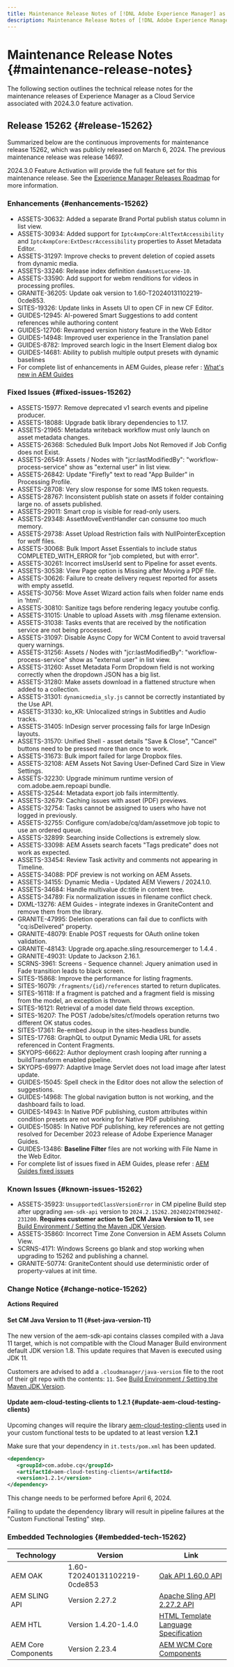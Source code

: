 ```yaml
---
title: Maintenance Release Notes of [!DNL Adobe Experience Manager] as a Cloud Service associated with 2024.3.0 feature activation.
description: Maintenance Release Notes of [!DNL Adobe Experience Manager] as a Cloud Service associated with 2024.3.0 feature activation.
---
```

# Maintenance Release Notes {#maintenance-release-notes}

The following section outlines the technical release notes for the maintenance releases of Experience Manager as a Cloud Service associated with 2024.3.0 feature activation.

## Release 15262 {#release-15262}

Summarized below are the continuous improvements for maintenance release 15262, which was publicly released on March 6, 2024. The previous maintenance release was release 14697.

2024.3.0 Feature Activation will provide the full feature set for this maintenance release. See the [Experience Manager Releases Roadmap](https://experienceleague.adobe.com/docs/experience-manager-release-information/aem-release-updates/update-releases-roadmap.html) for more information.

### Enhancements {#enhancements-15262}

* ASSETS-30632: Added a separate Brand Portal publish status column in list view.
* ASSETS-30934: Added support for `Iptc4xmpCore:AltTextAccessibility` and `Iptc4xmpCore:ExtDescrAccessibility` properties to Asset Metadata Editor.
* ASSETS-31297: Improve checks to prevent deletion of copied assets from dynamic media.
* ASSETS-33246: Release index definition `damAssetLucene-10`.
* ASSETS-33590: Add support for webm renditions for videos in processing profiles.
* GRANITE-36205: Update oak version to 1.60-T20240131102219-0cde853.
* SITES-19326: Update links in Assets UI to open CF in new CF Editor.
* GUIDES-12945: AI-powered Smart Suggestions to add content references while authoring content
* GUIDES-12706: Revamped version history feature in the Web Editor
* GUIDES-14948: Improved user experience in the Translation panel
* GUIDES-8782: Improved search logic in the Insert Element dialog box
* GUIDES-14681: Ability to publish multiple output presets with dynamic baselines 
* For complete list of enhancements in AEM Guides, please refer  : [What's new in AEM Guides](https://experienceleague.adobe.com/docs/experience-manager-guides/using/release-info/release-notes/cloud-release-notes/2024-releases/2402-release/whats-new-2024-2-0.html?lang=en#release-info)

### Fixed Issues {#fixed-issues-15262}

* ASSETS-15977: Remove deprecated v1 search events and pipeline producer.
* ASSETS-18088: Upgrade batik library dependencies to 1.17.
* ASSETS-21965: Metadata writeback workflow must only launch on asset metadata changes.
* ASSETS-26368: Scheduled Bulk Import Jobs Not Removed if Job Config does not Exist.
* ASSETS-26549: Assets / Nodes with "jcr:lastModifiedBy": "workflow-process-service" show as "external user" in list view.
* ASSETS-26842: Update "Firefly" text to read "App Builder" in Processing Profile.
* ASSETS-28708: Very slow response for some IMS token requests.
* ASSETS-28767: Inconsistent publish state on assets if folder containing large no. of assets published.
* ASSETS-29011: Smart crop is visible for read-only users.
* ASSETS-29348: AssetMoveEventHandler can consume too much memory.
* ASSETS-29738: Asset Upload Restriction fails with NullPointerException for woff files.
* ASSETS-30068: Bulk Import Asset Essentials to include status COMPLETED_WITH_ERROR for "job completed, but with error".
* ASSETS-30261: Incorrect imsUserId sent to Pipeline for asset events.
* ASSETS-30538: View Page option is Missing after Moving a PDF file.
* ASSETS-30626: Failure to create delivery request reported for assets with empty assetId.
* ASSETS-30756: Move Asset Wizard action fails when folder name ends in 'html'.
* ASSETS-30810: Sanitize tags before rendering legacy youtube config.
* ASSETS-31015: Unable to upload Assets with .msg filename extension.
* ASSETS-31038: Tasks events that are received by the notification service are not being processed.
* ASSETS-31097: Disable Async Copy for WCM Content to avoid traversal query warnings.
* ASSETS-31256: Assets / Nodes with "jcr:lastModifiedBy": "workflow-process-service" show as "external user" in list view.
* ASSETS-31260: Asset Metadata Form Dropdown field is not working correctly when the dropdown JSON has a big list.
* ASSETS-31280: Make assets download in a flattened structure when added to a collection.
* ASSETS-31301: `dynamicmedia_sly.js` cannot be correctly instantiated by the Use API.
* ASSETS-31330: ko_KR: Unlocalized strings in Subtitles and Audio tracks.
* ASSETS-31405: InDesign server processing fails for large InDesign layouts.
* ASSETS-31570: Unified Shell - asset details "Save & Close", "Cancel" buttons need to be pressed more than once to work.
* ASSETS-31673: Bulk import failed for large Dropbox files.
* ASSETS-32108: AEM Assets Not Saving User-Defined Card Size in View Settings.
* ASSETS-32230: Upgrade minimum runtime version of com.adobe.aem.repoapi bundle.
* ASSETS-32544: Metadata export job fails intermittently.
* ASSETS-32679: Caching issues with asset (PDF) previews.
* ASSETS-32754: Tasks cannot be assigned to users who have not logged in previously.
* ASSETS-32755: Configure com/adobe/cq/dam/assetmove job topic to use an ordered queue.
* ASSETS-32899: Searching inside Collections is extremely slow.
* ASSETS-33098: AEM Assets search facets "Tags predicate" does not work as expected.
* ASSETS-33454: Review Task activity and comments not appearing in Timeline.
* ASSETS-34088: PDF preview is not working on AEM Assets.
* ASSETS-34155: Dynamic Media - Updated AEM Viewers / 2024.1.0. 
* ASSETS-34684: Handle multivalue dc:title in content tree.
* ASSETS-34789: Fix normalization issues in filename conflict check.
* DXML-13276: AEM Guides - integrate indexes in GraniteContent and remove them from the library.
* GRANITE-47995: Deletion operations can fail due to conflicts with "cq:isDelivered" property.
* GRANITE-48079: Enable POST requests for OAuth online token validation.
* GRANITE-48143: Upgrade org.apache.sling.resourcemerger to 1.4.4 .
* GRANITE-49031: Update to Jackson 2.16.1.
* SCRNS-3961: Screens - Sequence channel: Jquery animation used in Fade transition leads to black screen.
* SITES-15868: Improve the performance for listing fragments.
* SITES-16079: `/fragments/{id}/references` started to return duplicates.
* SITES-16118: If a fragment is patched and a fragment field is missing from the model, an exception is thrown.
* SITES-16121: Retrieval of a model date field throws exception.
* SITES-16207: The POST /adobe/sites/cf/models operation returns two different OK status codes.
* SITES-17361: Re-embed Jsoup in the sites-headless bundle.
* SITES-17768: GraphQL to output Dynamic Media URL for assets referenced in Content Fragments.
* SKYOPS-66622: Author deployment crash looping after running a buildTransform enabled pipeline.
* SKYOPS-69977: Adaptive Image Servlet does not load image after latest update.
* GUIDES-15045: Spell check in the Editor does not allow the selection of suggestions.
* GUIDES-14968: The global navigation button is not working, and the dashboard fails to load.
* GUIDES-14943: In Native PDF publishing, custom attributes within condition presets are not working for Native PDF publishing.
* GUIDES-15085: In Native PDF publishing, key references are not getting resolved for December 2023 release  of Adobe Experience Manager Guides.
* GUIDES-13486: **Baseline Filter** files are not working with File Name in the Web Editor.
* For complete list of issues fixed in AEM Guides, please refer : [AEM Guides fixed issues](https://experienceleague.adobe.com/docs/experience-manager-guides/using/release-info/release-notes/cloud-release-notes/2024-releases/2402-release/fixed-issues-2024-2-0.html?lang=en#release-info)

### Known Issues {#known-issues-15262}

* ASSETS-35923: `UnsupportedClassVersionError` in CM pipeline Build step after upgrading `aem-sdk-api` version to `2024.2.15262.20240224T002940Z-231200`. **Requires customer action to Set CM Java Version to 11**, see [Build Environment / Setting the Maven JDK Version](/help/implementing/cloud-manager/getting-access-to-aem-in-cloud/build-environment-details.md#alternate-maven-jdk-version).
* ASSETS-35860: Incorrect Time Zone Conversion in AEM Assets Column View.
* SCRNS-4171: Windows Screens go blank and stop working when upgrading to 15262 and publishing a channel.
* GRANITE-50774: GraniteContent should use deterministic order of property-values at init time.

### Change Notice {#change-notice-15262}

**Actions Required**

#### Set CM Java Version to 11 {#set-java-version-11}

The new version of the aem-sdk-api contains classes compiled with a Java 11 target, which is not compatible with the Cloud Manager Build environment default JDK version 1.8. This update requires that Maven is executed using JDK 11.

Customers are advised to add a `.cloudmanager/java-version` file to the root of their git repo with the contents: `11`. See [Build Environment / Setting the Maven JDK Version](/help/implementing/cloud-manager/getting-access-to-aem-in-cloud/build-environment-details.md#alternate-maven-jdk-version).

#### Update aem-cloud-testing-clients to 1.2.1 {#update-aem-cloud-testing-clients}

Upcoming changes will require the library [aem-cloud-testing-clients](https://github.com/adobe/aem-testing-clients) used in your custom functional tests to be updated to at least version **1.2.1**

Make sure that your dependency in `it.tests/pom.xml` has been updated.

```xml
<dependency>
   <groupId>com.adobe.cq</groupId>
   <artifactId>aem-cloud-testing-clients</artifactId>
   <version>1.2.1</version>
</dependency>
```

This change needs to be performed before April 6, 2024.

Failing to update the dependency library will result in pipeline failures at the "Custom Functional Testing" step.

### Embedded Technologies {#embedded-tech-15262}

|Technology|Version|Link|
|---|---|---|
|AEM OAK |1.60-T20240131102219-0cde853|[Oak API 1.60.0 API](https://www.javadoc.io/doc/org.apache.jackrabbit/oak-api/1.60.0/index.html)| 
|AEM SLING API |Version 2.27.2 |[Apache Sling API 2.27.2 API](https://www.javadoc.io/doc/org.apache.sling/org.apache.sling.api/latest/index.html)|
|AEM HTL|Version 1.4.20-1.4.0 |[HTML Template Language Specification](https://github.com/adobe/htl-spec)|
|AEM Core Components|Version 2.23.4|[AEM WCM Core Components](https://github.com/adobe/aem-core-wcm-components)|

